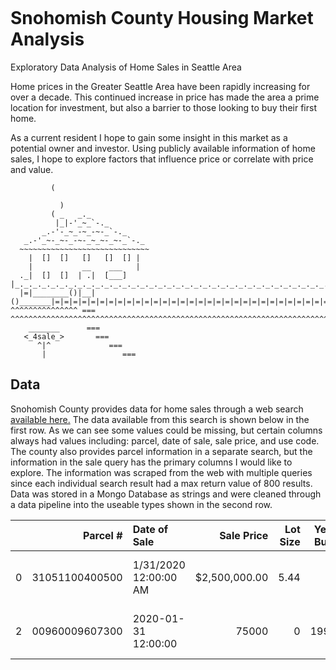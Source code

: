 ![]()

# Snohomish County Housing Market Analysis
Exploratory Data Analysis of Home Sales in Seattle Area

Home prices in the Greater Seattle Area have been rapidly increasing for over a decade. This continued increase in price has made the area a prime location for investment, but also a barrier to those looking to buy their first home.

As a current resident I hope to gain some insight in this market as a potential owner and investor. Using publicly available information of home sales, I hope to explore factors that influence price or correlate with price and value. 
```
         (
 
           )
         ( _   _._
          |_|-'_~_`-._
       _.-'-_~_-~_-~-_`-._
   _.-'_~-_~-_-~-_~_~-_~-_`-._
  ~~~~~~~~~~~~~~~~~~~~~~~~~~~~~
    |  []  []   []   []  [] |
    |           __    ___   |   
  ._|  []  []  | .|  [___]  |_._._._._._._._._._._._._._._._._._._._._._._._._._._._._._._._._._._._._. 
  |=|________()|__|()_______|=|=|=|=|=|=|=|=|=|=|=|=|=|=|=|=|=|=|=|=|=|=|=|=|=|=|=|=|=|=|=|=|=|=|=|=|=|
^^^^^^^^^^^^^^^ === ^^^^^^^^^^^^^^^^^^^^^^^^^^^^^^^^^^^^^^^^^^^^^^^^^^^^^^^^^^^^^^^^^^^^^^^^^^^^^^^^^^^
    _______      ===   
   <_4sale_>       === 
      ^|^             ===
       |                 ===
```
## Data
Snohomish County provides data for home sales through a web search [available here.](http://www.snoco.org/app4/sas/assessor/services/salessearch.aspx) The data available from this search is shown below in the first row. As we can see some values could be missing, but certain columns always had values including: parcel, date of sale, sale price, and use code. The county also provides parcel information in a separate search, but the information in the sale query has the primary columns I would like to explore. The information was scraped from the web with multiple queries since each individual search result had a max return value of 800 results. Data was stored in a Mongo Database as strings and were cleaned through a data pipeline into the useable types shown in the second row. 


|    |       Parcel # | Date of Sale        |   Sale Price |   Lot Size |   Year Built | Type      | Quality/Grade   |   Sqft | Address                  | City      |    Nbhd |   Use Code |
|---:|---------------:|:--------------------|-------------:|-----------:|-------------:|:----------|:----------------|-------:|:-------------------------|:----------|--------:|-----------:|
|  0 | 31051100400500 | 1/31/2020 12:00:00 AM | $2,500,000.00 |       5.44 |              |           |                 |        | 21015 STATE ROUTE 9 NE | Arlington | Nbhd:5203000 |        521 |
|  2 | 00960009607300 | 2020-01-31 12:00:00 |        75000 |       0    |         1996 | Dbl Wide  | V Good          |   1620 | 20227 80TH AVE NE SPC 73 | Arlington | 2408906 |        119 |

## 
